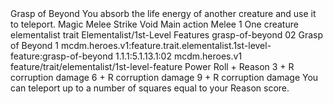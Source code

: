<ability>
  <name>Grasp of Beyond</name>
  <flavor>You absorb the life energy of another creature and use it to teleport.</flavor>
  <keywords>
    <keyword>Magic</keyword>
    <keyword>Melee</keyword>
    <keyword>Strike</keyword>
    <keyword>Void</keyword>
  </keywords>
  <type>Main action</type>
  <distance>Melee 1</distance>
  <target>One creature</target>
  <metadata>
    <class>elementalist</class>
    <feature_type>trait</feature_type>
    <file_dpath>Elementalist/1st-Level Features</file_dpath>
    <item_id>grasp-of-beyond</item_id>
    <item_index>02</item_index>
    <item_name>Grasp of Beyond</item_name>
    <level>1</level>
    <scc>mcdm.heroes.v1:feature.trait.elementalist.1st-level-feature:grasp-of-beyond</scc>
    <scdc>1.1.1:5.1.13.1:02</scdc>
    <source>mcdm.heroes.v1</source>
    <type>feature/trait/elementalist/1st-level-feature</type>
  </metadata>
  <effects>
    <effect type="roll">
      <roll>Power Roll + Reason</roll>
      <t1>3 + R corruption damage</t1>
      <t2>6 + R corruption damage</t2>
      <t3>9 + R corruption damage</t3>
    </effect>
    <effect type="mundane">You can teleport up to a number of squares equal to your Reason score.</effect>
  </effects>
</ability>
